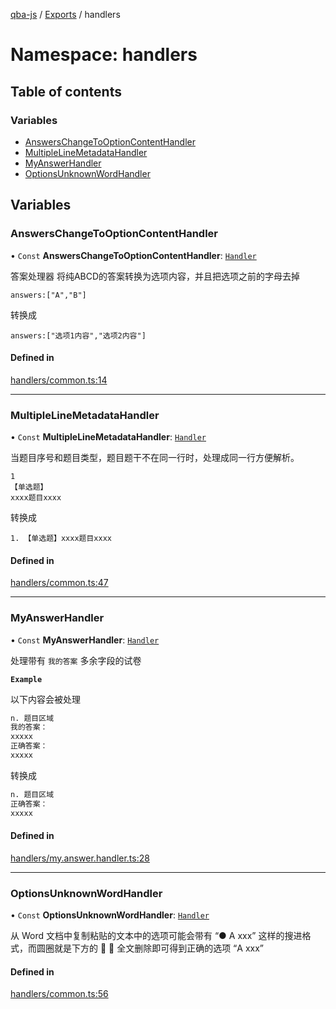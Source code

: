 [qba-js](../README.md) / [Exports](../modules.md) / handlers

# Namespace: handlers

## Table of contents

### Variables

- [AnswersChangeToOptionContentHandler](handlers.md#answerschangetooptioncontenthandler)
- [MultipleLineMetadataHandler](handlers.md#multiplelinemetadatahandler)
- [MyAnswerHandler](handlers.md#myanswerhandler)
- [OptionsUnknownWordHandler](handlers.md#optionsunknownwordhandler)

## Variables

### AnswersChangeToOptionContentHandler

• `Const` **AnswersChangeToOptionContentHandler**: [`Handler`](../interfaces/Handler.md)

答案处理器
 将纯ABCD的答案转换为选项内容，并且把选项之前的字母去掉
```
answers:["A","B"]
```
转换成
```
answers:["选项1内容","选项2内容"]
```

#### Defined in

[handlers/common.ts:14](https://github.com/enncy/qba-js/blob/f1a46036c23c61113167cbd0147088318d9f6b08/src/handlers/common.ts#L14)

___

### MultipleLineMetadataHandler

• `Const` **MultipleLineMetadataHandler**: [`Handler`](../interfaces/Handler.md)

当题目序号和题目类型，题目题干不在同一行时，处理成同一行方便解析。
```
1
【单选题】
xxxx题目xxxx
```
转换成
```
1. 【单选题】xxxx题目xxxx
```

#### Defined in

[handlers/common.ts:47](https://github.com/enncy/qba-js/blob/f1a46036c23c61113167cbd0147088318d9f6b08/src/handlers/common.ts#L47)

___

### MyAnswerHandler

• `Const` **MyAnswerHandler**: [`Handler`](../interfaces/Handler.md)

处理带有 `我的答案` 多余字段的试卷

**`Example`**

以下内容会被处理

```txt
n. 题目区域
我的答案：
xxxxx
正确答案：
xxxxx

```

转换成

```txt
n. 题目区域
正确答案：
xxxxx
```

#### Defined in

[handlers/my.answer.handler.ts:28](https://github.com/enncy/qba-js/blob/f1a46036c23c61113167cbd0147088318d9f6b08/src/handlers/my.answer.handler.ts#L28)

___

### OptionsUnknownWordHandler

• `Const` **OptionsUnknownWordHandler**: [`Handler`](../interfaces/Handler.md)

从 Word 文档中复制粘贴的文本中的选项可能会带有  “● A xxx” 这样的搜进格式，而圆圈就是下方的  ， 全文删除即可得到正确的选项 “A xxx”

#### Defined in

[handlers/common.ts:56](https://github.com/enncy/qba-js/blob/f1a46036c23c61113167cbd0147088318d9f6b08/src/handlers/common.ts#L56)
